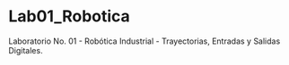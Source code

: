 # Lab01_Robotica
Laboratorio No. 01 - Robótica Industrial - Trayectorias, Entradas y Salidas Digitales.
